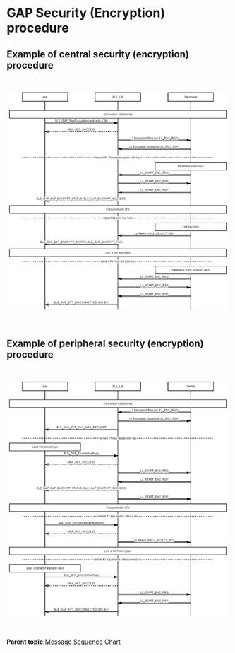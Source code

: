 # GAP Security \(Encryption\) procedure

## Example of central security \(encryption\) procedure

<br />

![](GUID-A98E2119-6F92-413A-BE15-CAA8DB458B8F-low.png)

<br />

## Example of peripheral security \(encryption\) procedure

<br />

![](GUID-EEFC802E-931C-4CF9-BF14-DCA1D1F44B6B-low.png)

<br />

**Parent topic:**[Message Sequence Chart](GUID-30D405B5-0472-4B35-AD01-4DDF330F3091.md)

